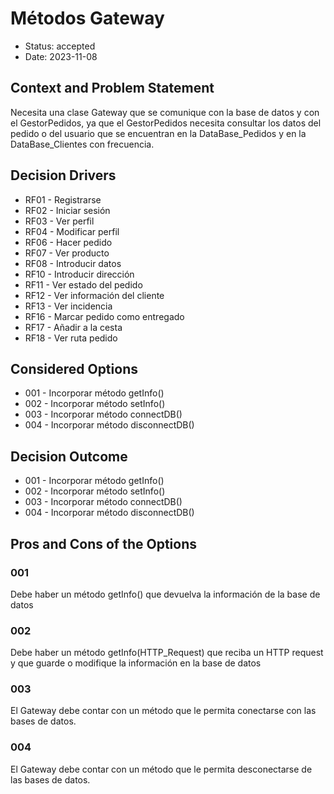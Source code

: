 # Métodos Gateway

* Status: accepted
* Date: 2023-11-08

## Context and Problem Statement

Necesita una clase Gateway que se comunique con la base de datos y con el GestorPedidos, ya que el GestorPedidos necesita consultar los datos del pedido o del usuario que se encuentran en la DataBase_Pedidos y en la DataBase_Clientes con frecuencia.

## Decision Drivers

* RF01 - Registrarse
* RF02 - Iniciar sesión
* RF03 - Ver perfil
* RF04 - Modificar perfil
* RF06 - Hacer pedido
* RF07 - Ver producto
* RF08 - Introducir datos
* RF10 - Introducir dirección
* RF11 - Ver estado del pedido
* RF12 - Ver información del cliente
* RF13 - Ver incidencia
* RF16 - Marcar pedido como entregado
* RF17 - Añadir a la cesta
* RF18 - Ver ruta pedido

## Considered Options

* 001 - Incorporar método getInfo()
* 002 - Incorporar método setInfo()
* 003 - Incorporar método connectDB()
* 004 - Incorporar método disconnectDB()

## Decision Outcome

* 001 - Incorporar método getInfo()
* 002 - Incorporar método setInfo()
* 003 - Incorporar método connectDB()
* 004 - Incorporar método disconnectDB()

## Pros and Cons of the Options

### 001

Debe haber un método getInfo() que devuelva la información de la base de datos

### 002

Debe haber un método getInfo(HTTP_Request) que reciba un HTTP request y que guarde o modifique la información en la base de datos

### 003

El Gateway debe contar con un método que le permita conectarse con las bases de datos.

### 004

El Gateway debe contar con un método que le permita desconectarse de las bases de datos.
